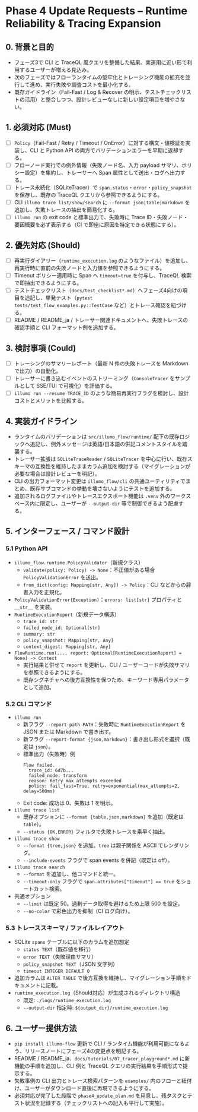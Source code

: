 # Phase 4 Update Requests – Runtime Reliability & Tracing Expansion

## 0. 背景と目的
- フェーズ3で CLI と TraceQL 風クエリを整備した結果、実運用に近い形で利用するユーザーが増える見込み。
- 次のフェーズではフローランタイムの堅牢化とトレーシング機能の拡充を並行して進め、実行失敗や調査コストを最小化する。
- 既存ガイドライン（Fail-Fast / Log & Recover の明示、テストチェックリストの活用）と整合しつつ、設計レビューなしに新しい設定項目を増やさない。

## 1. 必須対応 (Must)
- [ ] `Policy`（Fail-Fast / Retry / Timeout / OnError）に対する構文・値検証を実装し、CLI と Python API の両方でバリデーションエラーを早期に返却する。
- [ ] フローノード実行での例外情報（失敗ノード名、入力 payload サマリ、ポリシー設定）を集約し、トレーサーへ Span 属性として送出・ログへ出力する。
- [ ] トレース永続化（SQLiteTracer）で `span.status`・`error`・`policy_snapshot` を保存し、既存の TraceQL クエリから参照できるようにする。
- [ ] CLI `illumo trace list/show/search` に `--format json|table|markdown` を追加し、失敗トレースの抽出を簡易化する。
- [ ] `illumo run` の exit code と標準出力で、失敗時に Trace ID・失敗ノード・要因概要を必ず表示する（CI で即座に原因を特定できる状態にする）。

## 2. 優先対応 (Should)
- [ ] 再実行ダイアリー（`runtime_execution.log` のようなファイル）を追加し、再実行時に直前の失敗ノードと入力値を参照できるようにする。
- [ ] Timeout ポリシー適用時に Span へ `timeout=true` を付与し、TraceQL 検索で即抽出できるようにする。
- [ ] テストチェックリスト（`docs/test_checklist*.md`）へフェーズ4向けの項目を追記し、単発テスト（`pytest tests/test_flow_examples.py::TestCase` など）とトレース確認を紐づける。
- [ ] README / README_ja / トレーサー関連ドキュメントへ、失敗トレースの確認手順と CLI フォーマット例を追加する。

## 3. 検討事項 (Could)
- [ ] トレーシングのサマリーレポート（最新 N 件の失敗トレースを Markdown で出力）の自動化。
- [ ] トレーサーに書き込むイベントのストリーミング（`ConsoleTracer` をサンプルとして SSE/TUI で可視化）を評価する。
- [ ] `illumo run --resume TRACE_ID` のような簡易再実行フラグを検討し、設計コストとメリットを比較する。

## 4. 実装ガイドライン
- ランタイムのバリデーションは `src/illumo_flow/runtime/` 配下の既存ロジックへ追記し、例外メッセージは英語/日本語の併記コメントスタイルを踏襲する。
- トレーサー拡張は `SQLiteTraceReader` / `SQLiteTracer` を中心に行い、既存スキーマの互換性を維持したままカラム追加を検討する（マイグレーションが必要な場合は設計レビューを明記）。
- CLI の出力フォーマット変更は `illumo_flow/cli` の共通ユーティリティでまとめ、既存サブコマンドの挙動を壊さないようにテストを追加する。
- 追加されるログファイルやトレースエクスポート機能は `.venv` 外のワークスペース内に限定し、ユーザーが `--output-dir` 等で制御できるよう配慮する。

## 5. インターフェース / コマンド設計
### 5.1 Python API
- `illumo_flow.runtime.PolicyValidator`（新規クラス）
  - `validate(policy: Policy) -> None`：不正値がある場合 `PolicyValidationError` を送出。
  - `from_dict(config: Mapping[str, Any]) -> Policy`：CLI などからの辞書入力を正規化。
- `PolicyValidationError(Exception)`：`errors: list[str]` プロパティと `__str__` を実装。
- `RuntimeExecutionReport`（新規データ構造）
  - `trace_id: str`
  - `failed_node_id: Optional[str]`
  - `summary: str`
  - `policy_snapshot: Mapping[str, Any]`
  - `context_digest: Mapping[str, Any]`
- `FlowRuntime.run(..., report: Optional[RuntimeExecutionReport] = None) -> Context`
  - 実行結果と併せて `report` を更新し、CLI / ユーザーコードが失敗サマリを参照できるようにする。
  - 既存シグネチャへの後方互換性を保つため、キーワード専用パラメータとして追加。

### 5.2 CLI コマンド
- `illumo run`
  - 新フラグ `--report-path PATH`：失敗時に `RuntimeExecutionReport` を JSON または Markdown で書き出す。
  - 新フラグ `--report-format {json,markdown}`：書き出し形式を選択（既定は `json`）。
  - 標準出力（失敗時）例
    ```
    Flow failed.
      trace_id: 6d7b...
      failed_node: transform
      reason: Retry max attempts exceeded
      policy: fail_fast=True, retry=exponential(max_attempts=2, delay=500ms)
    ```
  - Exit code: 成功は 0、失敗は 1 を明示。
- `illumo trace list`
  - 既存オプションに `--format {table,json,markdown}` を追加（既定は `table`）。
  - `--status {OK,ERROR}` フィルタで失敗トレースを素早く抽出。
- `illumo trace show`
  - `--format {tree,json}` を追加。`tree` は親子関係を ASCII でレンダリング。
  - `--include-events` フラグで span events を併記（既定は off）。
- `illumo trace search`
  - `--format` を追加し、他コマンドと統一。
  - `--timeout-only` フラグで `span.attributes["timeout"] == true` をショートカット検索。
- 共通オプション
  - `--limit` は既定 50。過剰データ取得を避けるため上限 500 を設定。
  - `--no-color` で彩色出力を抑制（CI ログ向け）。

### 5.3 トレーススキーマ / ファイルレイアウト
- SQLite `spans` テーブルに以下のカラムを追加想定
  - `status TEXT`（既存値を移行）
  - `error TEXT`（失敗理由サマリ）
  - `policy_snapshot TEXT`（JSON 文字列）
  - `timeout INTEGER DEFAULT 0`
- 追加カラムは `ALTER TABLE` で後方互換を維持し、マイグレーション手順をドキュメントに記載。
- `runtime_execution.log`（Should対応）が生成されるディレクトリ構造
  - 既定: `./logs/runtime_execution.log`
  - `--output-dir` 指定時: `${output_dir}/runtime_execution.log`

## 6. ユーザー提供方法
- `pip install illumo-flow` 更新で CLI / ランタイム機能が利用可能になるよう、リリースノートにフェーズ4の変更点を明記する。
- README / README_ja、`docs/tutorials/07_tracer_playground*.md` に新機能の手順を追加し、CLI 例と TraceQL クエリの実行結果を手順形式で提示する。
- 失敗事例の CLI 出力とトレース検索パターンを `examples/` 内のフローと紐付け、ユーザーがダウンロード直後に再現できるようにする。
- 必須対応が完了した段階で `phase4_update_plan.md` を用意し、残タスクとテスト状況を記録する（チェックリストへの記入も平行して実施）。
